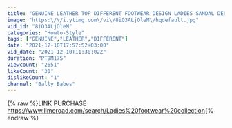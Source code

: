 ```yaml
---
title: "GENUINE LEATHER TOP DIFFERENT FOOTWEAR DESIGN LADIES SANDAL DESIGN BEST SHOES 2022"
image: "https:\/\/i.ytimg.com\/vi\/8iO3ALjOleM\/hqdefault.jpg"
vid_id: "8iO3ALjOleM"
categories: "Howto-Style"
tags: ["GENUINE","LEATHER","DIFFERENT"]
date: "2021-12-10T17:57:52+03:00"
vid_date: "2021-12-10T11:30:02Z"
duration: "PT9M17S"
viewcount: "2651"
likeCount: "30"
dislikeCount: "1"
channel: "Bally Babes"
---
```

{% raw %}LINK PURCHASE <a rel="nofollow" target="blank" href="https://www.limeroad.com/search/Ladies%20footwear%20collection">https://www.limeroad.com/search/Ladies%20footwear%20collection</a>{% endraw %}
